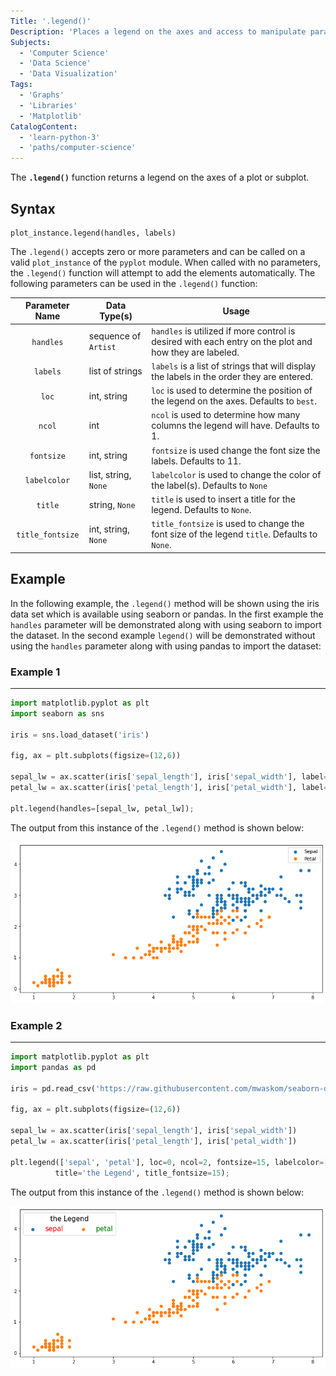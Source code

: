 ```yaml
---
Title: '.legend()'
Description: 'Places a legend on the axes and access to manipulate parameters of the legend.'
Subjects:
  - 'Computer Science'
  - 'Data Science'
  - 'Data Visualization'
Tags:
  - 'Graphs'
  - 'Libraries'
  - 'Matplotlib'
CatalogContent:
  - 'learn-python-3'
  - 'paths/computer-science'
---
```


The **`.legend()`** function returns a legend on the axes of a plot or subplot.

## Syntax

```pseudo
plot_instance.legend(handles, labels)
```

The `.legend()` accepts zero or more parameters and can be called on a valid `plot_instance` of the `pyplot` module. When called with no parameters, the `.legend()` function will attempt to add the elements automatically. The following parameters can be used in the `.legend()` function:

|  Parameter Name  | Data Type(s)         | Usage                                                                                                  |
| :--------------: | -------------------- | ------------------------------------------------------------------------------------------------------ |
|    `handles`     | sequence of `Artist` | `handles` is utilized if more control is desired with each entry on the plot and how they are labeled. |
|     `labels`     | list of strings       | `labels` is a list of strings that will display the labels in the order they are entered.              |
|      `loc`       | int, string          | `loc` is used to determine the position of the legend on the axes. Defaults to `best`.                 |
|      `ncol`      | int                  | `ncol` is used to determine how many columns the legend will have. Defaults to 1.                      |
|    `fontsize`    | int, string          | `fontsize` is used change the font size the labels. Defaults to 11.                                    |
|   `labelcolor`   | list, string, `None` | `labelcolor` is used to change the color of the label(s). Defaults to `None`                           |
|     `title`      | string, `None`       | `title` is used to insert a title for the legend. Defaults to `None`.                                  |
| `title_fontsize` | int, string, `None`  | `title_fontsize` is used to change the font size of the legend `title`. Defaults to `None`.            |

## Example

In the following example, the `.legend()` method will be shown using the iris data set which is available using seaborn or pandas. In the first example the `handles` parameter will be demonstrated along with using seaborn to import the dataset. In the second example `legend()` will be demonstrated without using the `handles` parameter along with using pandas to import the dataset:

### Example 1

---

```py
import matplotlib.pyplot as plt
import seaborn as sns

iris = sns.load_dataset('iris')

fig, ax = plt.subplots(figsize=(12,6))

sepal_lw = ax.scatter(iris['sepal_length'], iris['sepal_width'], label='Sepal')
petal_lw = ax.scatter(iris['petal_length'], iris['petal_width'], label='Petal')

plt.legend(handles=[sepal_lw, petal_lw]);
```

The output from this instance of the `.legend()` method is shown below:

![Example1](/media/matplotlib-legend-1.png)

### Example 2

---

```py
import matplotlib.pyplot as plt
import pandas as pd

iris = pd.read_csv('https://raw.githubusercontent.com/mwaskom/seaborn-data/master/iris.csv')

fig, ax = plt.subplots(figsize=(12,6))

sepal_lw = ax.scatter(iris['sepal_length'], iris['sepal_width'])
petal_lw = ax.scatter(iris['petal_length'], iris['petal_width'])

plt.legend(['sepal', 'petal'], loc=0, ncol=2, fontsize=15, labelcolor=['red','green'],
          title='the Legend', title_fontsize=15);
```

The output from this instance of the `.legend()` method is shown below:

![Example2](/media/matplotlib-legend-2.png)

```shell

```
